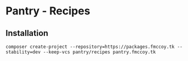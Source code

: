 # Pantry - Recipes

## Installation
`composer create-project --repository=https://packages.fmccoy.tk --stability=dev --keep-vcs pantry/recipes pantry.fmccoy.tk`